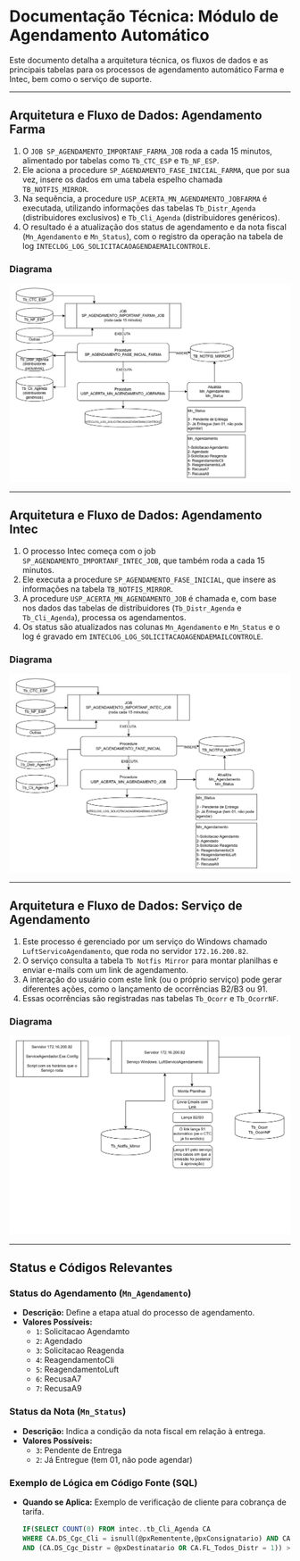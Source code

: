 # Documentação Técnica: Módulo de Agendamento Automático

Este documento detalha a arquitetura técnica, os fluxos de dados e as principais tabelas para os processos de agendamento automático Farma e Intec, bem como o serviço de suporte.

---

## Arquitetura e Fluxo de Dados: Agendamento Farma

1.  O `JOB SP_AGENDAMENTO_IMPORTANF_FARMA_JOB` roda a cada 15 minutos, alimentado por tabelas como `Tb_CTC_ESP` e `Tb_NF_ESP`.
2.  Ele aciona a procedure `SP_AGENDAMENTO_FASE_INICIAL_FARMA`, que por sua vez, insere os dados em uma tabela espelho chamada `TB_NOTFIS_MIRROR`.
3.  Na sequência, a procedure `USP_ACERTA_MN_AGENDAMENTO_JOBFARMA` é executada, utilizando informações das tabelas `Tb_Distr_Agenda` (distribuidores exclusivos) e `Tb_Cli_Agenda` (distribuidores genéricos).
4.  O resultado é a atualização dos status de agendamento e da nota fiscal (`Mn_Agendamento` e `Mn_Status`), com o registro da operação na tabela de log `INTECLOG_LOG_SOLICITACAOAGENDAEMAILCONTROLE`.

### Diagrama
![/data/img/agendamento/img1.jpg](/data/img/agendamento/img1.jpg)

---

## Arquitetura e Fluxo de Dados: Agendamento Intec

1.  O processo Intec começa com o job `SP_AGENDAMENTO_IMPORTANF_INTEC_JOB`, que também roda a cada 15 minutos.
2.  Ele executa a procedure `SP_AGENDAMENTO_FASE_INICIAL`, que insere as informações na tabela `TB_NOTFIS_MIRROR`.
3.  A procedure `USP_ACERTA_MN_AGENDAMENTO_JOB` é chamada e, com base nos dados das tabelas de distribuidores (`Tb_Distr_Agenda` e `Tb_Cli_Agenda`), processa os agendamentos.
4.  Os status são atualizados nas colunas `Mn_Agendamento` e `Mn_Status` e o log é gravado em `INTECLOG_LOG_SOLICITACAOAGENDAEMAILCONTROLE`.

### Diagrama
![/data/img/agendamento/img2.jpg](/data/img/agendamento/img2.jpg)

---

## Arquitetura e Fluxo de Dados: Serviço de Agendamento

1.  Este processo é gerenciado por um serviço do Windows chamado `LuftServicoAgendamento`, que roda no servidor `172.16.200.82`.
2.  O serviço consulta a tabela `Tb Notfis Mirror` para montar planilhas e enviar e-mails com um link de agendamento.
3.  A interação do usuário com este link (ou o próprio serviço) pode gerar diferentes ações, como o lançamento de ocorrências B2/B3 ou 91.
4.  Essas ocorrências são registradas nas tabelas `Tb_Ocorr` e `Tb_OcorrNF`.

### Diagrama
![/data/img/agendamento/img3.jpg](/data/img/agendamento/img3.jpg)

---

## Status e Códigos Relevantes

### Status do Agendamento (`Mn_Agendamento`)
* **Descrição:** Define a etapa atual do processo de agendamento.
* **Valores Possíveis:**
    * `1`: Solicitacao Agendamto
    * `2`: Agendado
    * `3`: Solicitacao Reagenda
    * `4`: ReagendamentoCli
    * `5`: ReagendamentoLuft
    * `6`: RecusaA7
    * `7`: RecusaA9

### Status da Nota (`Mn_Status`)
* **Descrição:** Indica a condição da nota fiscal em relação à entrega.
* **Valores Possíveis:**
    * `3`: Pendente de Entrega
    * `2`: Já Entregue (tem 01, não pode agendar)

### Exemplo de Lógica em Código Fonte (SQL)
* **Quando se Aplica:** Exemplo de verificação de cliente para cobrança de tarifa.
    ```sql
    IF(SELECT COUNT(0) FROM intec..tb_Cli_Agenda CA
    WHERE CA.DS_Cgc_Cli = isnull(@pxRementente,@pxConsignatario) AND CA.FL_CobraTarifa_Cli = 0
    AND (CA.DS_Cgc_Distr = @pxDestinatario OR CA.FL_Todos_Distr = 1)) > 0
    ```